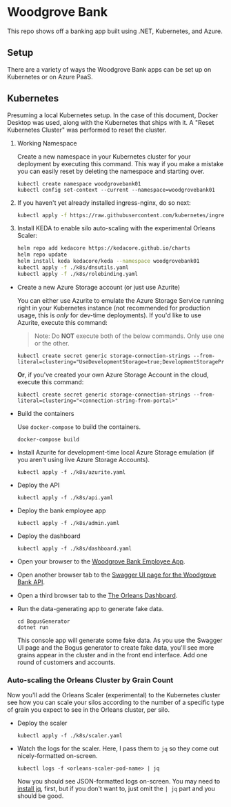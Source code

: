 # Woodgrove Bank

This repo shows off a banking app built using .NET, Kubernetes, and Azure. 

## Setup

There are a variety of ways the Woodgrove Bank apps can be set up on Kubernetes or on Azure PaaS.

## Kubernetes

Presuming a local Kubernetes setup. In the case of this document, Docker Desktop was used, along with the Kubernetes that ships with it. A "Reset Kubernetes Cluster" was performed to reset the cluster.

1. Working Namespace

    Create a new namespace in your Kubernetes cluster for your deployment by executing this command. This way if you make a mistake you can easily reset by deleting the namespace and starting over.

    ```
    kubectl create namespace woodgrovebank01
    kubectl config set-context --current --namespace=woodgrovebank01 
    ```

2. If you haven't yet already installed ingress-nginx, do so next:

    ```bash
    kubectl apply -f https://raw.githubusercontent.com/kubernetes/ingress-nginx/controller-v1.1.1/deploy/static/provider/baremetal/deploy.yaml
    ```

3. Install KEDA to enable silo auto-scaling with the experimental Orleans Scaler:

    ```bash
    helm repo add kedacore https://kedacore.github.io/charts
    helm repo update
    helm install keda kedacore/keda --namespace woodgrovebank01
    kubectl apply -f ./k8s/dnsutils.yaml
    kubectl apply -f ./k8s/rolebinding.yaml
    ```

- Create a new Azure Storage account (or just use Azurite)

  You can either use Azurite to emulate the Azure Storage Service running right in your Kubernetes instance (not recommended for production usage, this is *only* for dev-time deployments). If you'd like to use Azurite, execute this command:

  > Note: Do **NOT** execute both of the below commands. Only use one or the other. 

  ```
  kubectl create secret generic storage-connection-strings --from-literal=clustering="UseDevelopmentStorage=true;DevelopmentStorageProxyUri=http://azurite"
  ```

  **Or**, if you've created your own Azure Storage Account in the cloud, execute this command: 

  ```
  kubectl create secret generic storage-connection-strings --from-literal=clustering="<connection-string-from-portal>"
  ```

- Build the containers

  Use `docker-compose` to build the containers. 

  ```
  docker-compose build
  ```

- Install Azurite for development-time local Azure Storage emulation (if you aren't using live Azure Storage Accounts).

  ```
  kubectl apply -f ./k8s/azurite.yaml
  ```

- Deploy the API

  ```
  kubectl apply -f ./k8s/api.yaml
  ```

- Deploy the bank employee app

  ```
  kubectl apply -f ./k8s/admin.yaml
  ```

- Deploy the dashboard

  ```
  kubectl apply -f ./k8s/dashboard.yaml
  ```
  
- Open your browser to the [Woodgrove Bank Employee App](http://localhost:31001/customers).
- Open another browser tab to the [Swagger UI page for the Woodgrove Bank API](http://localhost:31000/swagger).
- Open a third browser tab to the [The Orleans Dashboard](http://localhost:31002). 

- Run the data-generating app to generate fake data. 

  ```
  cd BogusGenerator
  dotnet run
  ```
  
  This console app will generate some fake data. As you use the Swagger UI page and the Bogus generator to create fake data, you'll see more grains appear in the cluster and in the front end interface. Add one round of customers and accounts. 
  
### Auto-scaling the Orleans Cluster by Grain Count

Now you'll add the Orleans Scaler (experimental) to the Kubernetes cluster see how you can scale your silos according to the number of a specific type of grain you expect to see in the Orleans cluster, per silo.

- Deploy the scaler

  ```
  kubectl apply -f ./k8s/scaler.yaml
  ```

- Watch the logs for the scaler. Here, I pass them to `jq` so they come out nicely-formatted on-screen.

  ```
  kubectl logs -f <orleans-scaler-pod-name> | jq
  ```

  Now you should see JSON-formatted logs on-screen. You may need to [install jq](https://stedolan.github.io/jq/), first, but if you don't want to, just omit the `| jq` part and you should be good.


